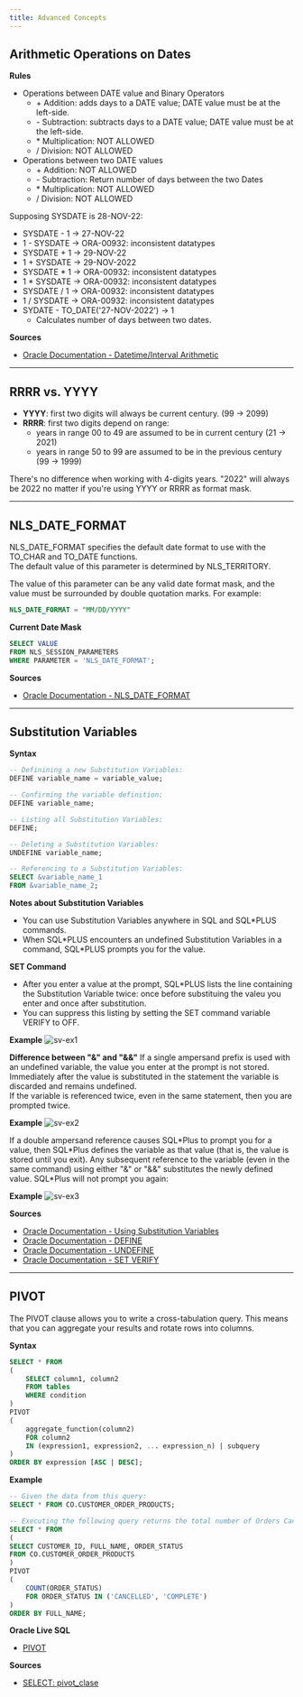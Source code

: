 ```yaml
---
title: Advanced Concepts
---
```


## Arithmetic Operations on Dates
**Rules**
- Operations between DATE value and Binary Operators
	- \+ Addition: adds days to a DATE value; DATE value must be at the left-side.
	- \- Subtraction: subtracts days to a DATE value; DATE value must be at the left-side.
	- \* Multiplication: NOT ALLOWED
	- / Division: NOT ALLOWED
- Operations between two DATE values
	- \+ Addition: NOT ALLOWED
	- \- Subtraction: Return number of days between the two Dates
	- \* Multiplication: NOT ALLOWED
	- / Division: NOT ALLOWED

Supposing SYSDATE is 28-NOV-22:
- SYSDATE - 1 → 27-NOV-22
- 1 - SYSDATE → ORA-00932: inconsistent datatypes
- SYSDATE + 1 → 29-NOV-22
- 1 + SYSDATE → 29-NOV-2022
- SYSDATE * 1 → ORA-00932: inconsistent datatypes
- 1 * SYSDATE → ORA-00932: inconsistent datatypes
- SYSDATE / 1 → ORA-00932: inconsistent datatypes
- 1 / SYSDATE → ORA-00932: inconsistent datatypes
- SYDATE - TO_DATE('27-NOV-2022') → 1
	- Calculates number of days between two dates.

**Sources**
- [Oracle Documentation - Datetime/Interval Arithmetic](https://docs.oracle.com/en/database/oracle/oracle-database/21/sqlrf/Data-Types.html#GUID-E405BBC7-DA9A-4DF2-9F22-E60CB9EC0705)

---

## RRRR vs. YYYY
- **YYYY**: first two digits will always be current century. (99 → 2099)
- **RRRR**: first two digits depend on range:
	- years in range 00 to 49 are assumed to be in current century (21 → 2021)
	- years in range 50 to 99 are assumed to be in the previous century (99 → 1999)

There's no difference when working with 4-digits years.
"2022" will always be 2022 no matter if you're using YYYY or RRRR as format mask.

---

## NLS_DATE_FORMAT
NLS_DATE_FORMAT specifies the default date format to use with the TO_CHAR and TO_DATE functions.\
The default value of this parameter is determined by NLS_TERRITORY.

The value of this parameter can be any valid date format mask, and the value must be surrounded by double quotation marks. For example:
```sql
NLS_DATE_FORMAT = "MM/DD/YYYY"
```

**Current Date Mask**
```sql
SELECT VALUE
FROM NLS_SESSION_PARAMETERS
WHERE PARAMETER = 'NLS_DATE_FORMAT';
```

**Sources**
- [Oracle Documentation - NLS_DATE_FORMAT](https://docs.oracle.com/en/database/oracle/oracle-database/21/refrn/NLS_DATE_FORMAT.html)

---

## Substitution Variables

**Syntax**
```sql
-- Definining a new Substitution Variables:
DEFINE variable_name = variable_value;

-- Confirming the variable definition:
DEFINE variable_name;

-- Listing all Substitution Variables:
DEFINE;

-- Deleting a Substitution Variables:
UNDEFINE variable_name;

-- Referencing to a Substitution Variables:
SELECT &variable_name_1
FROM &variable_name_2;
```

**Notes about Substitution Variables**
- You can use Substitution Variables anywhere in SQL and SQL\*PLUS commands.
- When SQL\*PLUS encounters an undefined Substitution Variables in a command, SQL\*PLUS prompts you for the value.


**SET Command**
- After you enter a value at the prompt, SQL\*PLUS lists the line containing the Substitution Variable twice: once before substituing the valeu you enter and once after substitution.
- You can suppress this listing by setting the SET command variable VERIFY to OFF.

**Example**
![sv-ex1](https://i.imgur.com/7WfjnkR.png)

**Difference between "&" and "&&"**
If a single ampersand prefix is used with an undefined variable, the value you enter at the prompt is not stored. Immediately after the value is substituted in the statement the variable is discarded and remains undefined.\
If the variable is referenced twice, even in the same statement, then you are prompted twice.

**Example**
![sv-ex2](https://i.imgur.com/QX29uX0.png)

If a double ampersand reference causes SQL\*Plus to prompt you for a value, then SQL\*Plus defines the variable as that value (that is, the value is stored until you exit).
Any subsequent reference to the variable (even in the same command) using either "&" or "&&" substitutes the newly defined value.
SQL\*Plus will not prompt you again:

**Example**
![sv-ex3](https://i.imgur.com/SCYfLFH.png)

**Sources**
- [Oracle Documentation - Using Substitution Variables](https://docs.oracle.com/en/database/oracle/oracle-database/21/sqpug/using-substitution-variables-sqlplus.html)
- [Oracle Documentation - DEFINE](https://docs.oracle.com/en/database/oracle/oracle-database/21/sqpug/DEFINE.html)
- [Oracle Documentation - UNDEFINE](https://docs.oracle.com/en/database/oracle/oracle-database/21/sqpug/UNDEFINE.html)
- [Oracle Documentation - SET VERIFY](https://docs.oracle.com/en/database/oracle/oracle-database/21/sqpug/SET-system-variable-summary.html#GUID-74CA1665-165D-4C0D-BBB2-681BD3485211)

---

## PIVOT
The PIVOT clause allows you to write a cross-tabulation query. This means that you can aggregate your results and rotate rows into columns.

**Syntax**
```sql
SELECT * FROM
(
	SELECT column1, column2
	FROM tables
	WHERE condition
)
PIVOT
(
	aggregate_function(column2)
	FOR column2
	IN (expression1, expression2, ... expression_n) | subquery
)
ORDER BY expression [ASC | DESC];
```

**Example**
```sql
-- Given the data from this query:
SELECT * FROM CO.CUSTOMER_ORDER_PRODUCTS;

-- Executing the following query returns the total number of Orders Cancelled and Completed for each Customer:
SELECT * FROM
(
SELECT CUSTOMER_ID, FULL_NAME, ORDER_STATUS
FROM CO.CUSTOMER_ORDER_PRODUCTS
)
PIVOT
(
    COUNT(ORDER_STATUS)
    FOR ORDER_STATUS IN ('CANCELLED', 'COMPLETE')
)
ORDER BY FULL_NAME;
```

**Oracle Live SQL**
- [PIVOT](https://livesql.oracle.com/apex/livesql/s/o9mqx91fxkq3wxpgdcemy4jko)

**Sources**
- [SELECT: pivot_clase](https://docs.oracle.com/en/database/oracle/oracle-database/21/sqlrf/SELECT.html#GUID-CFA006CA-6FF1-4972-821E-6996142A51C6)
